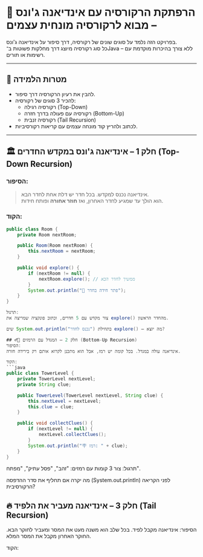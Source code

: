 # 🧭 הרפתקת הרקורסיה עם אינדיאנה ג'ונס – מבוא לרקורסיה מונחית עצמים

בפרויקט הזה נלמד על סוגים שונים של רקורסיה, דרך סיפור על אינדיאנה ג'ונס.  
כל סוג רקורסיה מיוצג דרך מחלקות פשוטות ב־Java – ללא צורך בהיכרות מוקדמת עם רשימות או תורים.

---

## 🎯 מטרות הלמידה
- להבין את רעיון הרקורסיה דרך סיפור.
- להכיר 3 סוגים של רקורסיה:
  - רקורסיה רגילה (Top-Down)
  - רקורסיה עם פעולה בדרך חזרה (Bottom-Up)
  - רקורסיה זנבית (Tail Recursion)
- לכתוב ולהריץ קוד מונחה עצמים עם קריאות רקורסיביות.

---

## 🏛️ חלק 1 – אינדיאנה ג'ונס במקדש החדרים (Top-Down Recursion)

### הסיפור:
> אינדיאנה נכנס למקדש. בכל חדר יש דלת אחת לחדר הבא.  
> הוא הולך עד שמגיע לחדר האחרון, ואז **חוזר אחורה** ופותח חידות.

### הקוד:

```java
public class Room {
    private Room nextRoom;

    public Room(Room nextRoom) {
        this.nextRoom = nextRoom;
    }

    public void explore() {
        if (nextRoom != null) {
            nextRoom.explore(); // ממשיך לחדר הבא
        }
        System.out.println("📜 פתר חידה בחדר");
    }
}

תרגול:
צור מקדש עם 5 חדרים, וכתוב פונקציה שמריצה את explore() מהחדר הראשון.

שים System.out.println("נכנס לחדר") בתחילת explore() – מה יוצא?

## 🧗‍♂️ חלק 2 – המגדל עם הרמזים (Bottom-Up Recursion)
הסיפור:
אינדיאנה עולה במגדל. בכל קומה יש רמז, אבל הוא מתכנן לקרוא אותם רק בירידה חזרה.

הקוד:
```java
public class TowerLevel {
    private TowerLevel nextLevel;
    private String clue;

    public TowerLevel(TowerLevel nextLevel, String clue) {
        this.nextLevel = nextLevel;
        this.clue = clue;
    }

    public void collectClues() {
        if (nextLevel != null) {
            nextLevel.collectClues();
        }
        System.out.println("🪧 רמז: " + clue);
    }
}
```

תרגול:
צור 3 קומות עם רמזים: "זהב", "פסל עתיק", "מפתח".

מה יקרה אם תחליף את סדר ההדפסה (System.out.println) לפני הקריאה הרקורסיבית?


## 🔥 חלק 3 – אינדיאנה מעביר את הלפיד (Tail Recursion)
הסיפור:
אינדיאנה מקבל לפיד. בכל שלב הוא משנה מעט את המסר ומעביר לחוקר הבא.
החוקר האחרון מקבל את המסר המלא.

הקוד: